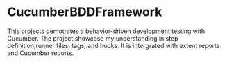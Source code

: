 # CucumberBDDFramework

This projects demotrates a behavior-driven development testing with Cucumber. 
The project showcase my understanding in step definition,runner files, tags, and hooks. 
It is intergrated with extent reports and Cucumber reports.


